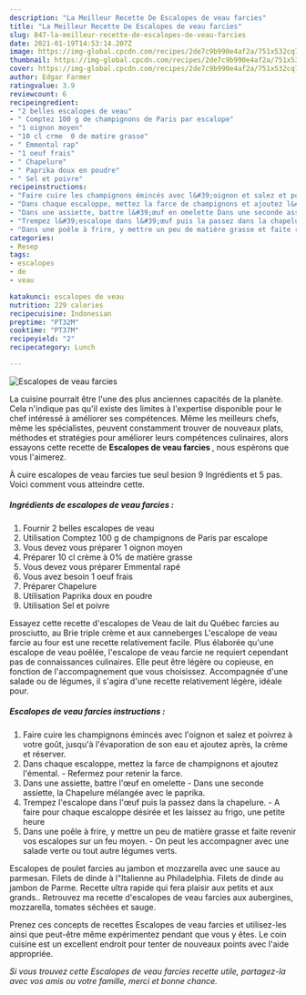 ```yaml
---
description: "La Meilleur Recette De Escalopes de veau farcies"
title: "La Meilleur Recette De Escalopes de veau farcies"
slug: 847-la-meilleur-recette-de-escalopes-de-veau-farcies
date: 2021-01-19T14:53:14.207Z
image: https://img-global.cpcdn.com/recipes/2de7c9b990e4af2a/751x532cq70/escalopes-de-veau-farcies-photo-principale-de-la-recette.jpg
thumbnail: https://img-global.cpcdn.com/recipes/2de7c9b990e4af2a/751x532cq70/escalopes-de-veau-farcies-photo-principale-de-la-recette.jpg
cover: https://img-global.cpcdn.com/recipes/2de7c9b990e4af2a/751x532cq70/escalopes-de-veau-farcies-photo-principale-de-la-recette.jpg
author: Edgar Farmer
ratingvalue: 3.9
reviewcount: 6
recipeingredient:
- "2 belles escalopes de veau"
- " Comptez 100 g de champignons de Paris par escalope"
- "1 oignon moyen"
- "10 cl crme  0 de matire grasse"
- " Emmental rap"
- "1 oeuf frais"
- " Chapelure"
- " Paprika doux en poudre"
- " Sel et poivre"
recipeinstructions:
- "Faire cuire les champignons émincés avec l&#39;oignon et salez et poivrez à votre goût, jusqu&#39;à l&#39;évaporation de son eau et ajoutez après, la crème et réserver."
- "Dans chaque escaloppe, mettez la farce de champignons et ajoutez l&#39;émental. Refermez pour retenir la farce."
- "Dans une assiette, battre l&#39;œuf en omelette Dans une seconde assiette, la Chapelure mélangée avec le paprika."
- "Trempez l&#39;escalope dans l&#39;œuf puis la passez dans la chapelure. A faire pour chaque escaloppe désirée et les laissez au frigo, une petite heure"
- "Dans une poêle à frire, y mettre un peu de matière grasse et faite revenir vos escalopes sur un feu moyen. On peut les accompagner avec une salade verte ou tout autre légumes verts."
categories:
- Resep
tags:
- escalopes
- de
- veau

katakunci: escalopes de veau 
nutrition: 229 calories
recipecuisine: Indonesian
preptime: "PT32M"
cooktime: "PT37M"
recipeyield: "2"
recipecategory: Lunch

---
```



![Escalopes de veau farcies](https://img-global.cpcdn.com/recipes/2de7c9b990e4af2a/751x532cq70/escalopes-de-veau-farcies-photo-principale-de-la-recette.jpg)

La cuisine pourrait être l'une des plus anciennes capacités de la planète. Cela n'indique pas qu'il existe des limites à l'expertise disponible pour le chef intéressé à améliorer ses compétences. Même les meilleurs chefs, même les spécialistes, peuvent constamment trouver de nouveaux plats, méthodes et stratégies pour améliorer leurs compétences culinaires, alors essayons cette recette de <strong> Escalopes de veau farcies </strong>, nous espérons que vous l'aimerez.

<!--inarticleads1-->

À cuire escalopes de veau farcies tue seul besion 9 Ingrédients et 5 pas. Voici comment vous atteindre cette.

##### Ingrédients de escalopes de veau farcies :

1. Fournir 2 belles escalopes de veau
1. Utilisation  Comptez 100 g de champignons de Paris par escalope
1. Vous devez vous préparer 1 oignon moyen
1. Préparer 10 cl crème à 0% de matière grasse
1. Vous devez vous préparer  Emmental rapé
1. Vous avez besoin 1 oeuf frais
1. Préparer  Chapelure
1. Utilisation  Paprika doux en poudre
1. Utilisation  Sel et poivre


Essayez cette recette d&#39;escalopes de Veau de lait du Québec farcies au prosciutto, au Brie triple crème et aux canneberges L&#39;escalope de veau farcie au four est une recette relativement facile. Plus élaborée qu&#39;une escalope de veau poêlée, l&#39;escalope de veau farcie ne requiert cependant pas de connaissances culinaires. Elle peut être légère ou copieuse, en fonction de l&#39;accompagnement que vous choisissez. Accompagnée d&#39;une salade ou de légumes, il s&#39;agira d&#39;une recette relativement légère, idéale pour. 

<!--inarticleads2-->

##### Escalopes de veau farcies instructions :

1. Faire cuire les champignons émincés avec l&#39;oignon et salez et poivrez à votre goût, jusqu&#39;à l&#39;évaporation de son eau et ajoutez après, la crème et réserver.
1. Dans chaque escaloppe, mettez la farce de champignons et ajoutez l&#39;émental. - Refermez pour retenir la farce.
1. Dans une assiette, battre l&#39;œuf en omelette - Dans une seconde assiette, la Chapelure mélangée avec le paprika.
1. Trempez l&#39;escalope dans l&#39;œuf puis la passez dans la chapelure. - A faire pour chaque escaloppe désirée et les laissez au frigo, une petite heure
1. Dans une poêle à frire, y mettre un peu de matière grasse et faite revenir vos escalopes sur un feu moyen. - On peut les accompagner avec une salade verte ou tout autre légumes verts.


Escalopes de poulet farcies au jambon et mozzarella avec une sauce au parmesan. Filets de dinde à l&#34;Italienne au Philadelphia. Filets de dinde au jambon de Parme. Recette ultra rapide qui fera plaisir aux petits et aux grands.. Retrouvez ma recette d&#39;escalopes de veau farcies aux aubergines, mozzarella, tomates séchées et sauge. 

<!--inarticleads1-->

<p>
Prenez ces concepts de recettes Escalopes de veau farcies et utilisez-les ainsi que peut-être même expérimentez pendant que vous y êtes. Le coin cuisine est un excellent endroit pour tenter de nouveaux points avec l'aide appropriée.
</p>

<p>
<i>Si vous trouvez cette Escalopes de veau farcies recette utile, partagez-la avec vos amis ou votre famille, merci et bonne chance.</i>
</p>
